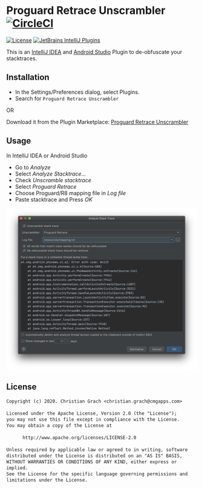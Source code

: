 # Proguard Retrace Unscrambler [![CircleCI](https://circleci.com/gh/chrimaeon/proguard-retrace-unscrambler.svg?style=svg)](https://circleci.com/gh/chrimaeon/proguard-retrace-unscrambler)

[![License](https://img.shields.io/badge/license-Apache%202.0-brightgreen.svg?style=for-the-badge)](http://www.apache.org/licenses/LICENSE-2.0)
[![JetBrains IntelliJ Plugins](https://img.shields.io/jetbrains/plugin/v/15267-proguard-retrace-unscrambler?style=for-the-badge)][3]

This is an [IntelliJ IDEA][1] and [Android Studio][2] Plugin to de-obfuscate your stacktraces.

## Installation

* In the Settings/Preferences dialog, select Plugins.
* Search for `Proguard Retrace Unscrambler`

OR

Download it from the Plugin Marketplace: [Proguard Retrace Unscrambler][3]

## Usage

In IntelliJ IDEA or Android Studio

* Go to _Analyze_
* Select _Analyze Stacktrace…_
* Check _Unscramble stacktrace_
* Select _Proguard Retrace_
* Choose Proguard/R8 mapping file in _Log file_
* Paste stacktrace and Press _OK_

![Screenshot](/art/screenshot.png)

## License

```text
Copyright (c) 2020. Christian Grach <christian.grach@cmgapps.com>

Licensed under the Apache License, Version 2.0 (the "License");
you may not use this file except in compliance with the License.
You may obtain a copy of the License at

      http://www.apache.org/licenses/LICENSE-2.0

Unless required by applicable law or agreed to in writing, software
distributed under the License is distributed on an "AS IS" BASIS,
WITHOUT WARRANTIES OR CONDITIONS OF ANY KIND, either express or implied.
See the License for the specific language governing permissions and
limitations under the License.
```

[1]: https://www.jetbrains.com/idea/
[2]: https://developer.android.com/studio/index.html
[3]: https://plugins.jetbrains.com/plugin/15267-proguard-retrace-unscrambler
